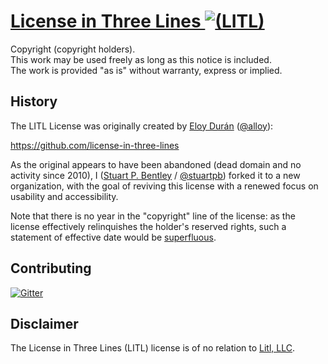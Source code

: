 # [License in Three Lines ![(LITL)](https://litl-license.org/logo.svg)][LITL]

[LITL]: https://litl-license.org

Copyright (copyright holders).<br>
This work may be used freely as long as this notice is included.<br>
The work is provided "as is" without warranty, express or implied.

## History

The LITL License was originally created by [Eloy Durán][] ([@alloy][]):

[Eloy Durán]: http://soup.superalloy.nl/
[@alloy]: https://github.com/alloy

https://github.com/license-in-three-lines

As the original appears to have been abandoned (dead domain and no activity
since 2010), I ([Stuart P. Bentley][] / [@stuartpb][]) forked it to a new
organization, with the goal of reviving this license with a renewed focus on
usability and accessibility.

[Stuart P. Bentley]: http://stuartpb.com
[@stuartpb]: https://github.com/stuartpb

Note that there is no year in the "copyright" line of the license: as the
license effectively relinquishes the holder's reserved rights, such a
statement of effective date would be [superfluous][].

[superfluous]: http://stackoverflow.com/questions/2390230/do-copyright-dates-need-to-be-updated

## Contributing

[![Gitter](https://badges.gitter.im/Join%20Chat.svg)](https://gitter.im/litl-license/litl-license)

## Disclaimer

The License in Three Lines (LITL) license is of no relation to [Litl, LLC][].

[Litl, LLC]: http://litl.com
